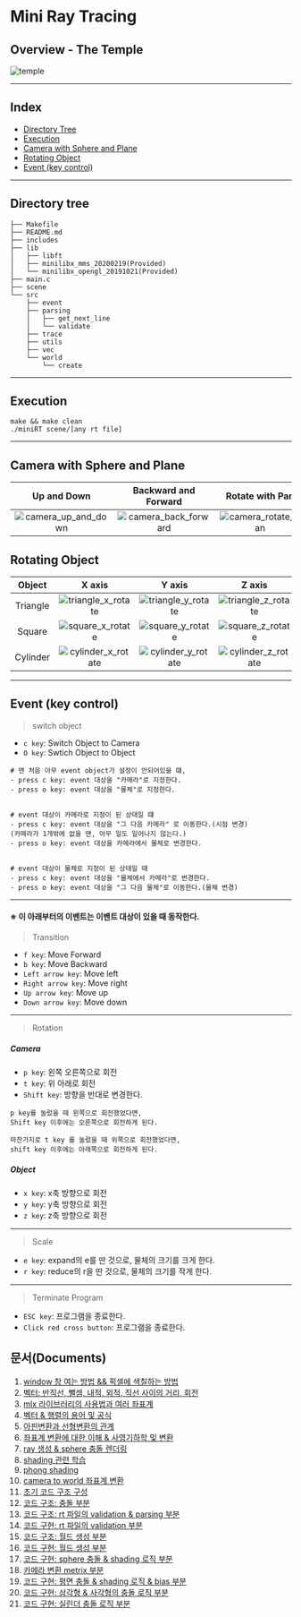 # Mini Ray Tracing
## Overview - The Temple
![temple](https://user-images.githubusercontent.com/60311340/147248458-eb0099cf-8aa3-4bc8-a144-7e1a9d74d6fc.gif)

---
## Index
- [Directory Tree](#directory-tree)
- [Execution](#execution)
- [Camera with Sphere and Plane](#camera-with-sphere-and-plane)
- [Rotating Object](#rotating-object)
- [Event (key control)](#event-key-control)
---
## Directory tree
```shell
├── Makefile
├── README.md
├── includes
├── lib
│   ├── libft
│   ├── minilibx_mms_20200219(Provided)
│   └── minilibx_opengl_20191021(Provided)
├── main.c
├── scene
└── src
    ├── event
    ├── parsing
    │   ├── get_next_line
    │   └── validate
    ├── trace
    ├── utils
    ├── vec
    └── world
        └── create
```
---
## Execution
```shell
make && make clean
./miniRT scene/[any rt file]
```
---
## Camera with Sphere and Plane
|Up and Down|Backward and Forward|Rotate with Pan|Rotate with Tilt|Object Transition|Camera Switching|
:-------------------------:|:-------------------------:|:-------------------------:|:-------------------------:|:-------------------------:|:-------------------------:
|![camera_up_and_down](https://user-images.githubusercontent.com/60311340/147249009-92aec9c1-53de-4845-af74-ba9facb151cb.gif)|![camera_back_forward](https://user-images.githubusercontent.com/60311340/147249016-221ee5ae-6807-482f-a5eb-fa13c02ac82e.gif)|![camera_rotate_pan](https://user-images.githubusercontent.com/60311340/147249026-19db7408-8710-4e2b-85d9-a0d083e9424c.gif)|![camera_rotate_tilt](https://user-images.githubusercontent.com/60311340/147249031-7dfb391d-2cb3-49ec-925b-8e040d1dc26f.gif)|![object_transition](https://user-images.githubusercontent.com/60311340/147249041-8243c7ac-d4bf-4796-9163-ac37b645226b.gif)|![camera_switching](https://user-images.githubusercontent.com/60311340/147249048-91fa2cf4-dc0f-4773-af07-2eaebc114689.gif)|


## Rotating Object
|Object|X axis|Y axis|Z axis|
:-------------------------:|:-------------------------:|:-------------------------:|:-------------------------:
|Triangle|![triangle_x_rotate](https://user-images.githubusercontent.com/60311340/147248551-30e2a0e6-c342-494c-8844-e480893f929a.gif)|![triangle_y_rotate](https://user-images.githubusercontent.com/60311340/147248561-d4d83187-83e7-4acf-857b-07256e7ad28a.gif)|![triangle_z_rotate](https://user-images.githubusercontent.com/60311340/147248565-f6032ded-2dcc-4595-9c0d-c3e54dc05abd.gif)|
|Square|![square_x_rotate](https://user-images.githubusercontent.com/60311340/147248569-a4552d00-967a-4316-ab32-afb3236d185b.gif)|![square_y_rotate](https://user-images.githubusercontent.com/60311340/147248573-89758f0e-994f-405e-a0bb-ae436145b442.gif)|![square_z_rotate](https://user-images.githubusercontent.com/60311340/147248574-8f97ba88-3435-4ca2-8843-e13e4ce416ee.gif)|
|Cylinder|![cylinder_x_rotate](https://user-images.githubusercontent.com/60311340/147248581-682adc0b-6325-497a-8c78-d83a6f33c371.gif)|![cylinder_y_rotate](https://user-images.githubusercontent.com/60311340/147248582-bc355878-b8b9-4269-aca8-ae006e47531f.gif)|![cylinder_z_rotate](https://user-images.githubusercontent.com/60311340/147248585-e965b24e-8314-4723-a3c8-6c8ba942a372.gif)|

---
## Event (key control)

> switch object
- `c key`: Switch Object to Camera
- `O key`: Swtich Object to Object

```shell
# 맨 처음 아무 event object가 설정이 안되어있을 떄,
- press c key: event 대상을 "카메라"로 지정한다.
- press o key: event 대상을 "물체"로 지정한다.


# event 대상이 카메라로 지정이 된 상태일 떄
- press c key: event 대상을 "그 다음 카메라" 로 이동한다.(시점 변경)
(카메라가 1개밖에 없을 땐, 아무 일도 일어나지 않는다.)
- press o key: event 대상을 카메라에서 물체로 변경한다.


# event 대상이 물체로 지정이 된 상태일 때
- press c key: event 대상을 "물체에서 카메라"로 변경한다.
- press o key: event 대상을 "그 다음 물체"로 이동한다.(물체 변경)
```
---

#### ※ 이 아래부터의 이벤트는 이벤트 대상이 있을 때 동작한다.
> Transition
- `f key`: Move Forward
- `b key`: Move Backward
- `Left arrow key`: Move left
- `Right arrow key`: Move right
- `Up arrow key`: Move up
- `Down arrow key`: Move down
---

> Rotation
##### Camera
- `p key`: 왼쪽 오른쪽으로 회전
- `t key`: 위 아래로 회전
- `Shift key`: 방향을 반대로 변경한다.
```shell
p key를 눌렀을 때 왼쪽으로 회전했었다면, 
Shift key 이후에는 오른쪽으로 회전하게 된다.

마찬가지로 t key 를 눌렀을 때 위쪽으로 회전했었다면,
shift key 이후에는 아래쪽으로 회전하게 된다.
```
##### Object
- `x key`: x축 방향으로 회전
- `y key`: y축 방향으로 회전
- `z key`: z축 방향으로 회전
---

> Scale
- `e key`: expand의 e를 딴 것으로, 물체의 크기를 크게 한다.
- `r key`: reduce의 r을 딴 것으로, 물체의 크기를 작게 한다.
---

> Terminate Program
- `ESC key`: 프로그램을 종료한다.
- `Click red cross button`: 프로그램을 종료한다.
## 문서(Documents)
1. [window 창 여는 방법 && 픽셀에 색칠하는 방법](https://github.com/jungcow/42Cursus/wiki/20210304%2528%25EB%25AA%25A9%2529)
2. [벡터: 반직선, 뺄셈, 내적, 외적, 직선 사이의 거리, 회전](https://github.com/jungcow/42Cursus/wiki/20210305%2528%25EA%25B8%2588%2529)
3. [mlx 라이브러리의 사용법과 여러 좌표계](https://github.com/jungcow/42Cursus/wiki/20210308%2528%25EC%259B%2594%2529)
4. [벡터 & 행렬의 용어 및 공식](https://github.com/jungcow/42Cursus/wiki/20210309%2528%25ED%2599%2594%2529)
5. [아핀변환과 선형변환의 관계](https://github.com/jungcow/42Cursus/wiki/20210310%2528%25EC%2588%2598%2529)
6. [좌표계 변환에 대한 이해 & 사영기하학 및 변환](https://github.com/jungcow/42Cursus/wiki/20210312%2528%25EA%25B8%2588%2529)
7. [ray 생성 & sphere 충돌 렌더링](https://github.com/jungcow/42Cursus/wiki/20210314%2528%25EC%259D%25BC%2529)
8. [shading 관련 학습](https://github.com/jungcow/42Cursus/wiki/202103015%2528%25EC%259B%2594%2529)
9. [phong shading](https://github.com/jungcow/42Cursus/wiki/20210316%2528%25ED%2599%2594%2529)
10. [camera to world 좌표계 변환](https://github.com/jungcow/42Cursus/wiki/20210317%2528%25EC%2588%2598%2529)
11. [초기 코드 구조 구성](https://github.com/jungcow/42Cursus/wiki/20210318%2528%25EB%25AA%25A9%2529)
12. [코드 구조: 충돌 부분](https://github.com/jungcow/42Cursus/wiki/20210319%2528%25EA%25B8%2588%2529)
13. [코드 구조: rt 파일의 validation & parsing 부분](https://github.com/jungcow/42Cursus/wiki/20210322%2528%25EC%259B%2594%2529)
14. [코드 구현: rt 파일의 validation 부분](https://github.com/jungcow/42Cursus/wiki/20210323%2528%25ED%2599%2594%2529)
15. [코드 구조: 월드 생성 부분](https://github.com/jungcow/42Cursus/wiki/20210324%2528%25EC%2588%2598%2529)
16. [코드 구현: 월드 생성 부분](https://github.com/jungcow/42Cursus/wiki/20210325%2528%25EB%25AA%25A9%2529)
17. [코드 구현: sphere 충돌 & shading 로직 부분](https://github.com/jungcow/42Cursus/wiki/202103026%2528%25EA%25B8%2588%2529)
18. [카메라 변환 metrix 부분](https://github.com/jungcow/42Cursus/wiki/20210405%2528%25EC%259B%2594%2529)
19. [코드 구현: 평면 충돌 & shading 로직 & bias 부분](https://github.com/jungcow/42Cursus/wiki/20210406%2528%25ED%2599%2594%2529)
20. [코드 구현: 삼각형 & 사각형의 충돌 로직 부분](https://github.com/jungcow/42Cursus/wiki/20210407%2528%25EC%2588%2598%2529)
21. [코드 구현: 실린더 충돌 로직 부분 ](https://github.com/jungcow/42Cursus/wiki/20210409%2528%25EA%25B8%2588%2529)
